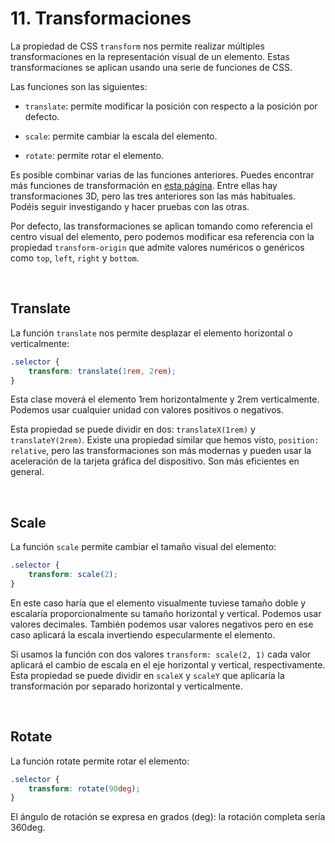 # 11. Transformaciones

La propiedad de CSS `transform` nos permite realizar múltiples transformaciones en la representación visual de un elemento. Estas transformaciones se aplican usando una serie de funciones de CSS.

Las funciones son las siguientes:

- `translate`: permite modificar la posición con respecto a la posición por defecto.

- `scale`: permite cambiar la escala del elemento.

- `rotate`: permite rotar el elemento.

Es posible combinar varias de las funciones anteriores. Puedes encontrar más funciones de transformación en [esta página](https://developer.mozilla.org/en-US/docs/Web/CSS/transform-function). Entre ellas hay transformaciones 3D, pero las tres anteriores son las más habituales. Podéis seguir investigando y hacer pruebas con las otras.

Por defecto, las transformaciones se aplican tomando como referencia el centro visual del elemento, pero podemos modificar esa referencia con la propiedad `transform-origin` que admite valores numéricos o genéricos como `top`, `left`, `right` y `bottom`.

&nbsp;

## Translate

La función `translate` nos permite desplazar el elemento horizontal o verticalmente: 

```css
.selector {
    transform: translate(1rem, 2rem);
}
```

Esta clase moverá el elemento 1rem horizontalmente y 2rem verticalmente. Podemos usar cualquier unidad con valores positivos o negativos.

Esta propiedad se puede dividir en dos: `translateX(1rem)` y `translateY(2rem)`. Existe una propiedad similar que hemos visto, `position: relative`, pero las transformaciones son más modernas y pueden usar la aceleración de la tarjeta gráfica del dispositivo. Son más eficientes en general.

&nbsp;

## Scale

La función `scale` permite cambiar el tamaño visual del elemento: 

```css
.selector {
    transform: scale(2);
}
```

En este caso haría que el elemento visualmente tuviese tamaño doble y escalaría proporcionalmente su tamaño horizontal y vertical. Podemos usar valores decimales. También podemos usar valores negativos pero en ese caso aplicará la escala invertiendo especularmente el elemento.

Si usamos la función con dos valores `transform: scale(2, 1)` cada valor aplicará el cambio de escala en el eje horizontal y vertical, respectivamente. Esta propiedad se puede dividir en `scaleX` y `scaleY` que aplicaría la transformación por separado horizontal y verticalmente.

&nbsp;

## Rotate

La función rotate permite rotar el elemento:

```css
.selector {
    transform: rotate(90deg);
}
```

El ángulo de rotación se expresa en grados (deg): la rotación completa sería 360deg.

